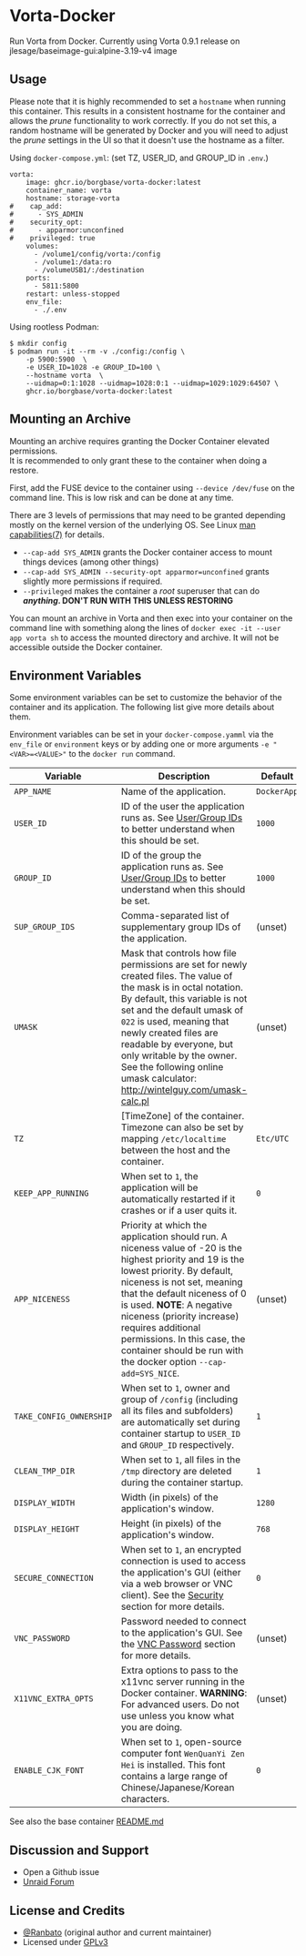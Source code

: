 # Vorta-Docker

Run Vorta from Docker.
Currently using Vorta 0.9.1 release on jlesage/baseimage-gui:alpine-3.19-v4 image

## Usage

Please note that it is highly recommended to set a `hostname` when running this container. This results in a consistent hostname for the container and allows the _prune_ functionality to work correctly. If you do not set this, a random hostname will be generated by Docker and you will need to adjust the _prune_ settings in the UI so that it doesn't use the hostname as a filter.

Using `docker-compose.yml`: (set TZ, USER_ID, and GROUP_ID in `.env`.)

```
vorta:
    image: ghcr.io/borgbase/vorta-docker:latest
    container_name: vorta
    hostname: storage-vorta
#    cap_add:
#      - SYS_ADMIN
#    security_opt:
#      - apparmor:unconfined
#    privileged: true
    volumes:
      - /volume1/config/vorta:/config
      - /volume1:/data:ro
      - /volumeUSB1/:/destination
    ports:
      - 5811:5800
    restart: unless-stopped
    env_file:
      - ./.env
```

Using rootless Podman:

```
$ mkdir config
$ podman run -it --rm -v ./config:/config \
    -p 5900:5900  \
    -e USER_ID=1028 -e GROUP_ID=100 \
    --hostname vorta  \
    --uidmap=0:1:1028 --uidmap=1028:0:1 --uidmap=1029:1029:64507 \
    ghcr.io/borgbase/vorta-docker:latest
```

## Mounting an Archive

Mounting an archive requires granting the Docker Container elevated permissions.  
It is recommended to only grant these to the container when doing a restore.

First, add the FUSE device to the container using `--device /dev/fuse` on the command line. This is low risk and can be done at any time.

There are 3 levels of permissions that may need to be granted depending mostly on the kernel version of the underlying OS. See Linux [man capabilities(7)](https://man7.org/linux/man-pages/man7/capabilities.7.html) for details.

- `--cap-add SYS_ADMIN` grants the Docker container access to mount things devices (among other things)
- `--cap-add SYS_ADMIN --security-opt apparmor=unconfined` grants slightly more permissions if required.
- `--privileged` makes the container a _root_ superuser that can do **_anything_. DON'T RUN WITH THIS UNLESS RESTORING**

You can mount an archive in Vorta and then exec into your container on the command line with something along the lines of `docker exec -it --user app vorta sh` to access the mounted directory and archive. It will not be accessible outside the Docker container.

## Environment Variables

Some environment variables can be set to customize the behavior of the container
and its application. The following list give more details about them.

Environment variables can be set in your `docker-compose.yamml` via the `env_file` or `environment`
keys or by adding one or more arguments `-e "<VAR>=<VALUE>"` to the `docker run` command.

| Variable                | Description                                                                                                                                                                                                                                                                                                                                                                             | Default     |
| ----------------------- | --------------------------------------------------------------------------------------------------------------------------------------------------------------------------------------------------------------------------------------------------------------------------------------------------------------------------------------------------------------------------------------- | ----------- |
| `APP_NAME`              | Name of the application.                                                                                                                                                                                                                                                                                                                                                                | `DockerApp` |
| `USER_ID`               | ID of the user the application runs as. See [User/Group IDs](#usergroup-ids) to better understand when this should be set.                                                                                                                                                                                                                                                              | `1000`      |
| `GROUP_ID`              | ID of the group the application runs as. See [User/Group IDs](#usergroup-ids) to better understand when this should be set.                                                                                                                                                                                                                                                             | `1000`      |
| `SUP_GROUP_IDS`         | Comma-separated list of supplementary group IDs of the application.                                                                                                                                                                                                                                                                                                                     | (unset)     |
| `UMASK`                 | Mask that controls how file permissions are set for newly created files. The value of the mask is in octal notation. By default, this variable is not set and the default umask of `022` is used, meaning that newly created files are readable by everyone, but only writable by the owner. See the following online umask calculator: http://wintelguy.com/umask-calc.pl              | (unset)     |
| `TZ`                    | [TimeZone] of the container. Timezone can also be set by mapping `/etc/localtime` between the host and the container.                                                                                                                                                                                                                                                                   | `Etc/UTC`   |
| `KEEP_APP_RUNNING`      | When set to `1`, the application will be automatically restarted if it crashes or if a user quits it.                                                                                                                                                                                                                                                                                   | `0`         |
| `APP_NICENESS`          | Priority at which the application should run. A niceness value of -20 is the highest priority and 19 is the lowest priority. By default, niceness is not set, meaning that the default niceness of 0 is used. **NOTE**: A negative niceness (priority increase) requires additional permissions. In this case, the container should be run with the docker option `--cap-add=SYS_NICE`. | (unset)     |
| `TAKE_CONFIG_OWNERSHIP` | When set to `1`, owner and group of `/config` (including all its files and subfolders) are automatically set during container startup to `USER_ID` and `GROUP_ID` respectively.                                                                                                                                                                                                         | `1`         |
| `CLEAN_TMP_DIR`         | When set to `1`, all files in the `/tmp` directory are deleted during the container startup.                                                                                                                                                                                                                                                                                            | `1`         |
| `DISPLAY_WIDTH`         | Width (in pixels) of the application's window.                                                                                                                                                                                                                                                                                                                                          | `1280`      |
| `DISPLAY_HEIGHT`        | Height (in pixels) of the application's window.                                                                                                                                                                                                                                                                                                                                         | `768`       |
| `SECURE_CONNECTION`     | When set to `1`, an encrypted connection is used to access the application's GUI (either via a web browser or VNC client). See the [Security](#security) section for more details.                                                                                                                                                                                                      | `0`         |
| `VNC_PASSWORD`          | Password needed to connect to the application's GUI. See the [VNC Password](#vnc-password) section for more details.                                                                                                                                                                                                                                                                    | (unset)     |
| `X11VNC_EXTRA_OPTS`     | Extra options to pass to the x11vnc server running in the Docker container. **WARNING**: For advanced users. Do not use unless you know what you are doing.                                                                                                                                                                                                                             | (unset)     |
| `ENABLE_CJK_FONT`       | When set to `1`, open-source computer font `WenQuanYi Zen Hei` is installed. This font contains a large range of Chinese/Japanese/Korean characters.                                                                                                                                                                                                                                    | `0`         |

See also the base container [README.md](https://github.com/jlesage/docker-baseimage-gui/blob/master/README.md)

## Discussion and Support

- Open a Github issue
- [Unraid Forum](https://forums.unraid.net/topic/117021-support-smartphonelover-vorta-gui-for-borg-backup/)

## License and Credits

- [@Ranbato](https://github.com/Ranbato) (original author and current maintainer)
- Licensed under [GPLv3](LICENSE.txt)
